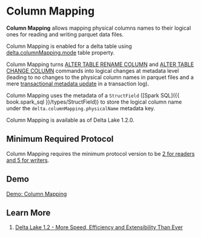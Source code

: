 # Column Mapping

**Column Mapping** allows mapping physical columns names to their logical ones for reading and writing parquet data files.

Column Mapping is enabled for a delta table using [delta.columnMapping.mode](../table-properties/DeltaConfigs.md#COLUMN_MAPPING_MODE) table property.

Column Mapping turns [ALTER TABLE RENAME COLUMN](../commands/alter/AlterTableChangeColumnDeltaCommand.md) and [ALTER TABLE CHANGE COLUMN](../commands/alter/AlterTableChangeColumnDeltaCommand.md) commands into logical changes at metadata level (leading to no changes to the physical column names in parquet files and a mere [transactional metadata update](../commands/alter/AlterTableChangeColumnDeltaCommand.md#run-update) in a transaction log).

Column Mapping uses the metadata of a `StructField` ([Spark SQL]({{ book.spark_sql }}/types/StructField)) to  store the logical column name under the `delta.columnMapping.physicalName` metadata key.

Column Mapping is available as of Delta Lake 1.2.0.

## Minimum Required Protocol

Column Mapping requires the minimum protocol version to be [2 for readers and 5 for writers](DeltaColumnMappingBase.md#MIN_PROTOCOL_VERSION).

## Demo

[Demo: Column Mapping](../demo/column-mapping.md)

## Learn More

1. [Delta Lake 1.2 - More Speed, Efficiency and Extensibility Than Ever](https://delta.io/blog/2022-05-05-delta-lake-1-2-released/)
